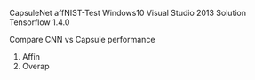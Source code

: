 CapsuleNet affNIST-Test
Windows10
Visual Studio 2013 Solution
Tensorflow 1.4.0

Compare CNN vs Capsule performance
1. Affin  
2. Overap 


